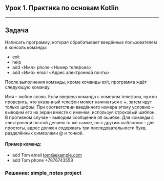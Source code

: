 ## Урок 1. Практика по основам Kotlin

---
## Задача
Написать программу, которая обрабатывает введённые пользователем в консоль команды:
* exit
* help
* add <Имя> phone <Номер телефона>
* add <Имя> email <Адрес электронной почты>

После выполнения команды, кроме команды exit, программа ждёт следующую команду.

Имя – любое слово.
Если введена команда с номером телефона, нужно проверить, что указанный телефон может начинаться с +, затем идут только цифры. При соответствии введённого номера этому условию – выводим его на экран вместе с именем, используя строковый шаблон. В противном случае - выводим сообщение об ошибке.
Для команды с электронной почтой делаем то же самое, но с другим шаблоном – для простоты, адрес должен содержать три последовательности букв, разделённых символами @ и точкой.

#### Пример команд:
* add Tom email tom@example.com
* add Tom phone +7876743558

### Решение: simple_notes project